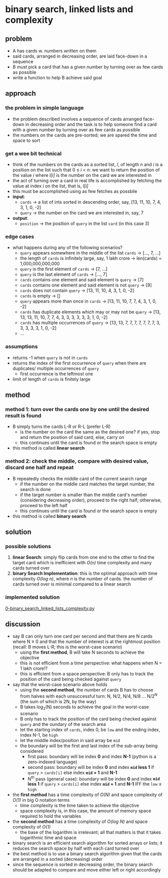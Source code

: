 # binary search, linked lists and complexity

## problem
- A has cards w. numbers written on them
- said cards, arranged in decreasing order, are laid face-down in a sequence
- B must pick a card that has a given number by turning over as few cards as possible
- write a function to help B achieve said goal

## approach
### the problem in simple language
- the problem described involves a sequence of cards arranged face-down in decreasing order and the task is to help someone find a card with a given number by turning over as few cards as possible
- the numbers on the cards are pre-sorted; we are spared the time and space to sort
### get a wee bit technical
- think of the numbers on the cards as a sorted list, *l*, of length *n* and *i* is a position on the list such that 0 &le; *i* &lt; *n*: we want to return the position of the value *i* where *l[i]* is the number on the card we are interested in
- the act of turning over a card in real life is accomplished by fetching the value at index *i* on the list, that is, *l[i]*
- this must be accomplished using as few fetches as possbile
- **input**:
    - `cards` &rarr; a list of ints sorted in descending order, say, [13, 11, 10, 7, 4, 3, 1, 0, -2]
    - `query` &rarr; the number on the card we are interested in, say, 7
- **output**:
    - `position` &rarr; the position of `query` in the list `card` (in this case 3)
### edge cases
- what happens during any of the following scenarios?
    - `query` appears somewhere in the middle of the list `cards` &rarr; [..., 7, ...]
    - the length of `cards` is infinitely large, say, 1 lakh crore &rarr; len(cards) = 1,000,000,000,000
    - `query` is the first element of `cards` &rarr; [7, ...]
    - `query` is the last element of `cards` &rarr; [..., 7]
    - `cards` contains one element and said element is `query` &rarr; \[7]
    - `cards` contains one element and said element is not `query` &rarr; \[9]
    - `cards` does not contain `query` &rarr; [13, 11, 10, 4, 3, 1, 0, -2]
    - `cards` is empty &rarr; []
    - `query` appears more than once in `cards` &rarr; [13, 11, 10, 7, 7, 4, 3, 1, 0, -2]
    - `cards` has duplicate elements which may or may not be `query` &rarr; [13, 13, 13, 11, 10, 7, 7, 4, 3, 3, 3, 3, 3, 3, 1, 0, -2]
    - `cards` has multiple occurrences of `query` &rarr; [13, 13, 7, 7, 7, 7, 7, 7, 7, 3, 3, 3, 3, 3, 1, 0, -2]
    - ...
### assumptions
- returns -1 when `query` is not in `cards`
- returns the index of the first occurrence of `query` when there are duplicates/ multiple occurrences of `query`
    - first occurrence is the leftmost one
- limit of length of `cards` is finitely large
## method
### method 1: turn over the cards one by one until the desired result is found
* B simply turns the cards L-R or R-L (prefer L-R)
    - is the number on the card the same as the desired one? if yes, stop and return the position of said card, else, carry on
    - this continues until the card is found or the search space is empty
* this method is called **linear search**
### method 2: check the middle, compare with desired value, discard one half and repeat
* B repeatedly checks the middle card of the current search range
    - if the number on the middle card matches the target number, the search is done
    - if the target number is smaller than the middle card's number (considering decreasing order), proceed to the right half; otherwise, proceed to the left half
    - this continues until the card is found or the search space is empty
* this method is called **binary search**

## solution
### possible solutions
1. **linear Search**: simply flip cards from one end to the other to find the target card which is inefficient with *O(n)* time complexity and many cards turned over
2. **binary Search Implementation**: this is the optimal approach with time complexity *O(log n)*, where *n* is the number of cards. the number of cards turned over is minimal compared to a linear search

### implemented solution
[0-binary_search_linked_lists_complexity.py][def]

## discussion
* say B can only turn one card per second and that there are N cards where N &ge; 0 and  that the number of interest is at the rightmost position (recall: B moves L-R; this is the worst-case scenario) 
    - using the **first method**, B will take N seconds to achieve the objective
    - this is not efficient from a time perspective: what happens when N = 1 lakh crore!?
    - this is efficient from a space perspective: B only has to track the position of the card being checked against `query`
* say that the worst-case scenario above holds
    - using the **second method**, the number of cards B has to choose from halves with each unsuccessful turn: N, N/2, N/4, N/8 ... N/2<sup>N</sup> (the sum of which is 2N, by the way)
    - B takes log<sub>2</sub>(N) seconds to achieve the goal in the worst-case scenario
    - B only has to track the position of the card being checked against `query` and the oundary of the search area
    - let the starting index of `cards`, index 0, be `low` and the ending index, index N-1, be `high`
    - let the middle index/position in said array be `mid`
    - the boundary will be the first and last index of the sub-array being considered
        - first pass: boundary will be index **0** and index **N-1** (python is a zero-indexed language)
        - second pass: boundary will be index **0** and index **`mid` less 1** if `query` &gt; `cards[i]` else index **`mid` + 1** and **N-1**
        - N<sup>th</sup> pass (general case): boundary will be index **0** and index **`mid` less 1** if `query` &gt; `cards[i]` else index **`mid` + 1** and **N-1** IFF the `low` &le; `high`
* the **first method** has a time complexity of *O(N)* and space complexity of *O(1)* in big O notation terms
    - time complexity is the time taken to achieve the objective
    - space complexity is, in this case, the amount of memory space required to hold the variables
* the **second method** has a time complexity of *O(log N)* and space complexity of *O(1)*
    - the base of the logarithm is irrelevant; all that matters is that it takes logarithmic time and space
* binary search is an efficient search algorithm for sorted arrays or lists; it reduces the search space by half with each card turned over
* the best method is to use a binary search algorithm given that the cards are arranged in a sorted (decreasing) order
* since the sequence is sorted in decreasing order, the binary search should be adapted to compare and move either left or right accordingly

[def]: ./0-binary_search_linked_lists_complexity.py